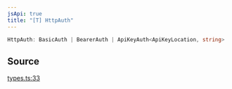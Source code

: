 ```yaml
---
jsApi: true
title: "[T] HttpAuth"
---
```


```ts
HttpAuth: BasicAuth | BearerAuth | ApiKeyAuth<ApiKeyLocation, string> | Oauth2Auth<OAuth2Flow[]>;
```

## Source

[types.ts:33](https://github.com/markcowl/cadl/blob/3db15286/packages/http/src/types.ts#L33)
